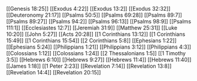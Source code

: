 [[Genesis 18:25]]
[[Exodus 4:22]]
[[Exodus 13:2]]
[[Exodus 32:32]]
[[Deuteronomy 21:17]]
[[Psalms 50:5]]
[[Psalms 69:28]]
[[Psalms 89:7]]
[[Psalms 89:27]]
[[Psalms 94:2]]
[[Psalms 96:13]]
[[Psalms 98:9]]
[[Psalms 111:1]]
[[Ecclesiastes 12:7]]
[[Jeremiah 31:9]]
[[Matthew 25:31]]
[[Luke 10:20]]
[[John 5:27]]
[[Acts 20:28]]
[[1 Corinthians 13:12]]
[[1 Corinthians 15:49]]
[[1 Corinthians 15:54]]
[[2 Corinthians 5:8]]
[[Ephesians 1:22]]
[[Ephesians 5:24]]
[[Philippians 1:21]]
[[Philippians 3:12]]
[[Philippians 4:3]]
[[Colossians 1:12]]
[[Colossians 1:24]]
[[2 Thessalonians 1:5]]
[[1 Timothy 3:5]]
[[Hebrews 6:10]]
[[Hebrews 9:27]]
[[Hebrews 11:4]]
[[Hebrews 11:40]]
[[James 1:18]]
[[1 Peter 2:23]]
[[Revelation 7:14]]
[[Revelation 13:8]]
[[Revelation 14:4]]
[[Revelation 20:15]]
